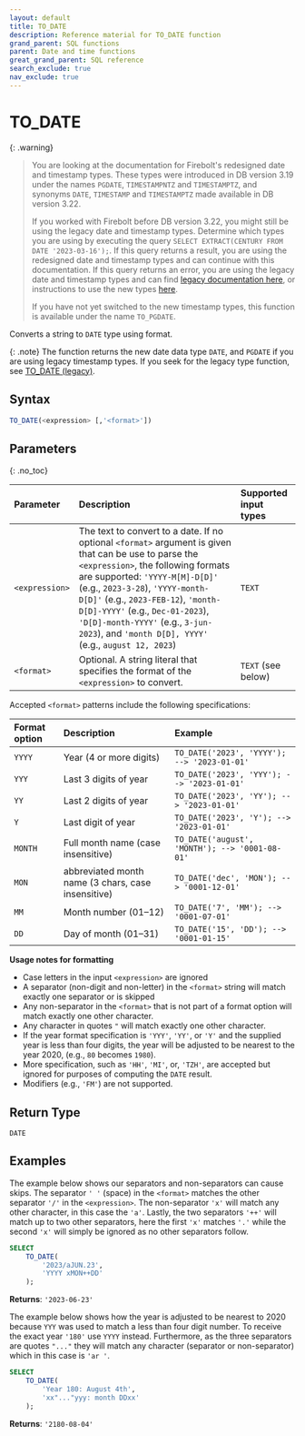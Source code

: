 ```yaml
---
layout: default
title: TO_DATE
description: Reference material for TO_DATE function
grand_parent: SQL functions
parent: Date and time functions
great_grand_parent: SQL reference
search_exclude: true
nav_exclude: true
---
```


# TO_DATE

{: .warning}
  >You are looking at the documentation for Firebolt's redesigned date and timestamp types.
  >These types were introduced in DB version 3.19 under the names `PGDATE`, `TIMESTAMPNTZ` and `TIMESTAMPTZ`, and synonyms `DATE`, `TIMESTAMP` and `TIMESTAMPTZ` made available in DB version 3.22.
  >
  >If you worked with Firebolt before DB version 3.22, you might still be using the legacy date and timestamp types.
  >Determine which types you are using by executing the query `SELECT EXTRACT(CENTURY FROM DATE '2023-03-16');`.
  >If this query returns a result, you are using the redesigned date and timestamp types and can continue with this documentation.
  >If this query returns an error, you are using the legacy date and timestamp types and can find [legacy documentation here](../../general-reference/legacy-date-timestamp.md#legacy-date-and-timestamp-functions), or instructions to use the new types [here](../../release-notes/release-notes-archive.html#db-version-322).
  >
  >If you have not yet switched to the new timestamp types, this function is available under the name `TO_PGDATE`.

Converts a string to `DATE` type using format.

{: .note}
The function returns the new date data type `DATE`, and `PGDATE` if you are using legacy timestamp types. If you seek for the legacy type function, see [TO_DATE (legacy)](../functions-reference/to-date.md).

## Syntax

```sql
TO_DATE(<expression> [,'<format>'])
```

## Parameters
{: .no_toc}

| Parameter      | Description                                                                                                                                                                                                                                                                                                                                                                         | Supported input types |
| :------------- | :---------------------------------------------------------------------------------------------------------------------------------------------------------------------------------------------------------------------------------------------------------------------------------------------------------------------------------------------------------------------------------- | :-------------------- |
| `<expression>` | The text to convert to a date. If no optional `<format>` argument is given that can be use to parse the `<expression>`, the following formats are supported: `'YYYY-M[M]-D[D]'` (e.g., `2023-3-28`), `'YYYY-month-D[D]'` (e.g., `2023-FEB-12`), `'month-D[D]-YYYY'` (e.g., `Dec-01-2023`), `'D[D]-month-YYYY'` (e.g., `3-jun-2023`), and `'month D[D], YYYY'` (e.g., `august 12, 2023`) | `TEXT`                |
| `<format>`     | Optional. A string literal that specifies the format of the `<expression>` to convert.                                                                                                                                                                                                                                                                                              | `TEXT` (see below)    |

Accepted `<format>` patterns include the following specifications:

| Format option | Description                                        | Example                                        |
| :------------ | :------------------------------------------------- | :--------------------------------------------- |
| `YYYY`        | Year (4 or more digits)                            | `TO_DATE('2023', 'YYYY'); --> '2023-01-01'`    |
| `YYY`         | Last 3 digits of year                              | `TO_DATE('2023', 'YYY'); --> '2023-01-01'`     |
| `YY`          | Last 2 digits of year                              | `TO_DATE('2023', 'YY'); --> '2023-01-01'`      |
| `Y`           | Last digit of year                                 | `TO_DATE('2023', 'Y'); --> '2023-01-01'`       |
| `MONTH`       | Full month name (case insensitive)                 | `TO_DATE('august', 'MONTH'); --> '0001-08-01'` |
| `MON`         | abbreviated month name (3 chars, case insensitive) | `TO_DATE('dec', 'MON'); --> '0001-12-01'`      |
| `MM`          | Month number (01–12)                               | `TO_DATE('7', 'MM'); --> '0001-07-01'`         |
| `DD`          | Day of month (01–31)                               | `TO_DATE('15', 'DD'); --> '0001-01-15'`        |

**Usage notes for formatting**

- Case letters in the input `<expression>` are ignored
- A separator (non-digit and non-letter) in the `<format>` string will match exactly one separator or is skipped
- Any non-separator in the `<format>` that is not part of a format option will match exactly one other character.
- Any character in quotes `"` will match exactly one other character.
- If the year format specification is `'YYY'`, `'YY'`, or `'Y'` and the supplied year is less than four digits, the year will be adjusted to be nearest to the year 2020, (e.g., `80` becomes `1980`).
- More specification, such as `'HH'`, `'MI'`, or, `'TZH'`, are accepted but ignored for purposes of computing the `DATE` result.
- Modifiers (e.g., `'FM'`) are not supported.

## Return Type
`DATE`

## Examples

The example below shows our separators and non-separators can cause skips. The separator `' '` (space) in the `<format>` matches the other separator `'/'` in the `<expression>`. The non-separator `'x'` will match any other character, in this case the `'a'`. Lastly, the two separators `'++'` will match up to two other separators, here the first `'x'` matches `'.'` while the second `'x'` will simply be ignored as no other separators follow.

```sql
SELECT
    TO_DATE(
        '2023/aJUN.23',
        'YYYY xMON++DD'
    );
```

**Returns**: `'2023-06-23'`

The example below shows how the year is adjusted to be nearest to 2020 because `YYY` was used to match a less than four digit number. To receive the exact year `'180'` use `YYYY` instead.
Furthermore, as the three separators are quotes `"..."` they will match any character (separator or non-separator) which in this case is `'ar '`.

```sql
SELECT
    TO_DATE(
        'Year 180: August 4th',
        'xx"..."yyy: month DDxx'
    );
```

**Returns**: `'2180-08-04'`
